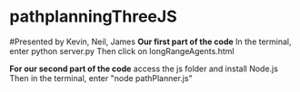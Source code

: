 # pathplanningThreeJS
#Presented by Kevin, Neil, James
**Our first part of the code**
In the terminal, enter python server.py
Then click on longRangeAgents.html

**For our second part of the code**
access the js folder and install Node.js
Then in the terminal, enter "node pathPlanner.js"
